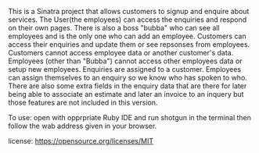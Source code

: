 This is a Sinatra project that allows customers to signup and enquire about services. The User(the employees) can access the enquiries and respond on their own pages. There is also a boss "bubba" who can see all employees and is the only one who can add an employee. Customers can access their enquiries and update them or see repsonses from employees. Customers cannot access employee data or another customer's data. Employees (other than "Bubba") cannot access other employees data or setup new employees. Enquiries are assigned to a customer. Employees can assign themselves to an enquiry so we know who has spoken to who. There are also some extra fields in the enquiry data that are there for later being able to associate an estimate and later an invoice to an inquery but those features are not included in this version.

To use: open with opprpriate Ruby IDE and run shotgun in the terminal then follow the wab address given in your browser.

license:  https://opensource.org/licenses/MIT